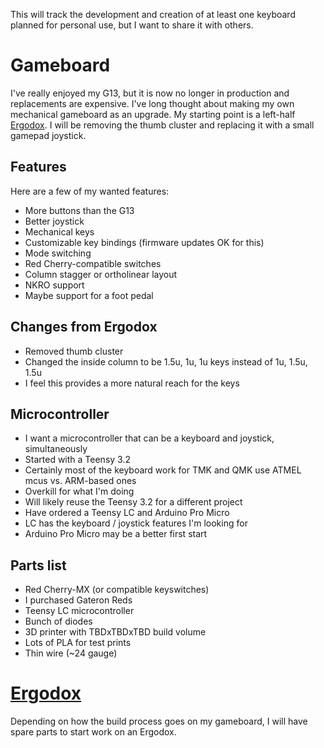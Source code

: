 This will track the development and creation of at least one keyboard
planned for personal use, but I want to share it with others.

# Gameboard

I've really enjoyed my G13, but it is now no longer in production and
replacements are expensive. I've long thought about making my own
mechanical gameboard as an upgrade. My starting point is a left-half
[Ergodox](htts://www.ergodox.io). I will be removing the thumb
cluster and replacing it with a small gamepad joystick.

## Features

Here are a few of my wanted features:

* More buttons than the G13
* Better joystick
* Mechanical keys
* Customizable key bindings (firmware updates OK for this)
* Mode switching
* Red Cherry-compatible switches
* Column stagger or ortholinear layout
* NKRO support
* Maybe support for a foot pedal

## Changes from Ergodox

* Removed thumb cluster
* Changed the inside column to be 1.5u, 1u, 1u keys instead of 1u, 1.5u, 1.5u
 * I feel this provides a more natural reach for the keys

## Microcontroller

* I want a microcontroller that can be a keyboard and joystick, simultaneously
* Started with a Teensy 3.2
 * Certainly most of the keyboard work for TMK and QMK use ATMEL mcus vs. ARM-based ones
 * Overkill for what I'm doing
 * Will likely reuse the Teensy 3.2 for a different project
* Have ordered a Teensy LC and Arduino Pro Micro
 * LC has the keyboard / joystick features I'm looking for
 * Arduino Pro Micro may be a better first start

## Parts list

* Red Cherry-MX (or compatible keyswitches)
 * I purchased Gateron Reds
* Teensy LC microcontroller
* Bunch of diodes
* 3D printer with TBDxTBDxTBD build volume
* Lots of PLA for test prints
* Thin wire (~24 gauge)

# [Ergodox](htts://www.ergodox.io)

Depending on how the build process goes on my gameboard, I will have
spare parts to start work on an Ergodox.
